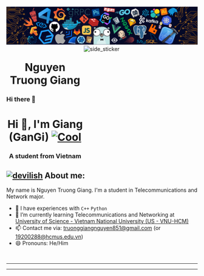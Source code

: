 ![Github Banner](./banner.png)
<img align="right" width=300px height=300px alt="side_sticker" src="https://media.giphy.com/media/XgN35QOWSzLKGISuxm/giphy.gif"/>

<h1 align="center">
  <b>Nguyen Truong Giang</b>
</h1>

### Hi there 👋

<h1 align="center">Hi 👋, I'm Giang (GanGi) <a href="https://emoji.gg/emoji/7546-cool"><img src="https://emoji.gg/assets/emoji/7546-cool.png" width="32px" height="32px" alt="Cool"></a></h1>
<h3 align="center">A student from Vietnam</h3>


## <a href="https://emoji.gg/emoji/6069-devilish"><img src="https://emoji.gg/assets/emoji/6069-devilish.png" width="32px" height="32px" alt="devilish"></a> About me:

My name is Nguyen Truong Giang. I'm a student in Telecommunications and Network major.
- 🌱 I have experiences with ```C++``` ```Python```
- 🌱 I’m currently learning Telecommunications and Networking at [University of Science - Vietnam National University (US - VNU-HCM)](http://www.fetel.hcmus.edu.vn/en/telecommunications-network/)
- 📫 Contact me via: truonggiangnguyen851@gmail.com (or 19200288@hcmus.edu.vn)
- 😄 Pronouns: He/Him
<br>
<hr>

---
